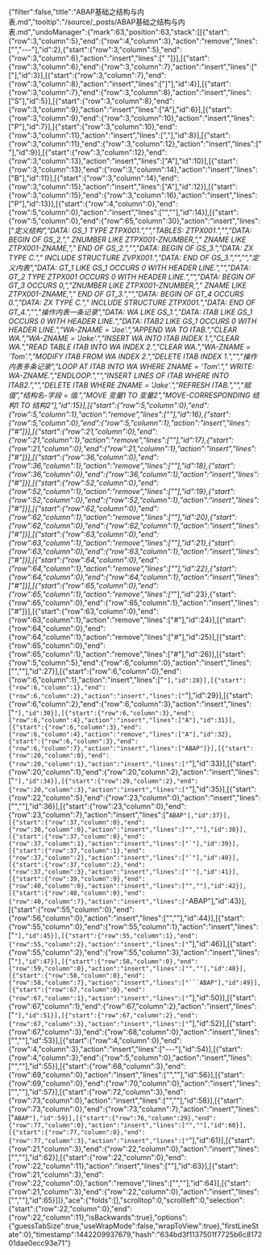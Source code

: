 {"filter":false,"title":"ABAP基础之结构与内表.md","tooltip":"/source/_posts/ABAP基础之结构与内表.md","undoManager":{"mark":63,"position":63,"stack":[[{"start":{"row":3,"column":5},"end":{"row":4,"column":3},"action":"remove","lines":["","---"],"id":2},{"start":{"row":3,"column":5},"end":{"row":3,"column":6},"action":"insert","lines":[" "]}],[{"start":{"row":3,"column":6},"end":{"row":3,"column":7},"action":"insert","lines":["["],"id":3}],[{"start":{"row":3,"column":7},"end":{"row":3,"column":8},"action":"insert","lines":["]"],"id":4}],[{"start":{"row":3,"column":7},"end":{"row":3,"column":8},"action":"insert","lines":["S"],"id":5}],[{"start":{"row":3,"column":8},"end":{"row":3,"column":9},"action":"insert","lines":["A"],"id":6}],[{"start":{"row":3,"column":9},"end":{"row":3,"column":10},"action":"insert","lines":["P"],"id":7}],[{"start":{"row":3,"column":10},"end":{"row":3,"column":11},"action":"insert","lines":[","],"id":8}],[{"start":{"row":3,"column":11},"end":{"row":3,"column":12},"action":"insert","lines":[" "],"id":9}],[{"start":{"row":3,"column":12},"end":{"row":3,"column":13},"action":"insert","lines":["A"],"id":10}],[{"start":{"row":3,"column":13},"end":{"row":3,"column":14},"action":"insert","lines":["B"],"id":11}],[{"start":{"row":3,"column":14},"end":{"row":3,"column":15},"action":"insert","lines":["A"],"id":12}],[{"start":{"row":3,"column":15},"end":{"row":3,"column":16},"action":"insert","lines":["P"],"id":13}],[{"start":{"row":4,"column":0},"end":{"row":5,"column":0},"action":"insert","lines":["",""],"id":14}],[{"start":{"row":5,"column":0},"end":{"row":65,"column":30},"action":"insert","lines":["*定义结构","DATA: GS_1 TYPE ZTPX001.","","TABLES: ZTPX001.","","DATA: BEGIN OF GS_2,","    ZNUMBER LIKE ZTPX001-ZNUMBER,","    ZNAME LIKE ZTPX001-ZNAME,","    END OF  GS_2.","","DATA: BEGIN OF GS_3.","DATA:   ZX TYPE C.","        INCLUDE STRUCTURE ZVPX001.","DATA: END OF GS_3.","","","*定义内表","DATA: GT_1 LIKE GS_1 OCCURS 0 WITH HEADER LINE.","","DATA: GT_2 TYPE ZTPX001 OCCURS 0 WITH HEADER LINE.","","DATA: BEGIN OF GT_3 OCCURS 0,","ZNUMBER LIKE ZTPX001-ZNUMBER,","    ZNAME LIKE ZTPX001-ZNAME,","    END OF GT_3.","","DATA: BEGIN OF GT_4 OCCURS 0.","DATA:   ZX TYPE C.","        INCLUDE STRUCTURE ZTPX001.","DATA: END OF GT_4.","","*操作内表一条记录","DATA: WA LIKE GS_1.","DATA: ITAB LIKE GS_1 OCCURS 0 WITH HEADER LINE.","DATA: ITAB2 LIKE GS_1 OCCURS 0 WITH HEADER LINE.","WA-ZNAME = 'Joe'.","APPEND WA TO ITAB.","CLEAR WA.","WA-ZNAME = 'Jake'.","INSERT WA INTO ITAB INDEX 1.","CLEAR WA.","READ TABLE ITAB INTO WA INDEX 2.","CLEAR WA.","WA-ZNAME = 'Tom'.","MODIFY ITAB FROM WA INDEX 2.","DELETE ITAB INDEX 1.","","*操作内表多条记录","LOOP AT ITAB INTO WA WHERE ZNAME = 'Tom'.","  WRITE: WA-ZNAME.","ENDLOOP.","","INSERT LINES OF ITAB WHERE INTO ITAB2.","","DELETE ITAB WHERE ZNAME = 'Jake'.","REFRESH ITAB.","","*赋值","*结构名-字段 = 值.","*MOVE 变量1 TO 变量2","*MOVE-CORRESPONDING 结构1 TO 结构2"],"id":15}],[{"start":{"row":5,"column":0},"end":{"row":5,"column":1},"action":"remove","lines":["*"],"id":16},{"start":{"row":5,"column":0},"end":{"row":5,"column":1},"action":"insert","lines":["#"]}],[{"start":{"row":21,"column":0},"end":{"row":21,"column":1},"action":"remove","lines":["*"],"id":17},{"start":{"row":21,"column":0},"end":{"row":21,"column":1},"action":"insert","lines":["#"]}],[{"start":{"row":36,"column":0},"end":{"row":36,"column":1},"action":"remove","lines":["*"],"id":18},{"start":{"row":36,"column":0},"end":{"row":36,"column":1},"action":"insert","lines":["#"]}],[{"start":{"row":52,"column":0},"end":{"row":52,"column":1},"action":"remove","lines":["*"],"id":19},{"start":{"row":52,"column":0},"end":{"row":52,"column":1},"action":"insert","lines":["#"]}],[{"start":{"row":62,"column":0},"end":{"row":62,"column":1},"action":"remove","lines":["*"],"id":20},{"start":{"row":62,"column":0},"end":{"row":62,"column":1},"action":"insert","lines":["#"]}],[{"start":{"row":63,"column":0},"end":{"row":63,"column":1},"action":"remove","lines":["*"],"id":21},{"start":{"row":63,"column":0},"end":{"row":63,"column":1},"action":"insert","lines":["#"]}],[{"start":{"row":64,"column":0},"end":{"row":64,"column":1},"action":"remove","lines":["*"],"id":22},{"start":{"row":64,"column":0},"end":{"row":64,"column":1},"action":"insert","lines":["#"]}],[{"start":{"row":65,"column":0},"end":{"row":65,"column":1},"action":"remove","lines":["*"],"id":23},{"start":{"row":65,"column":0},"end":{"row":65,"column":1},"action":"insert","lines":["#"]}],[{"start":{"row":63,"column":0},"end":{"row":63,"column":1},"action":"remove","lines":["#"],"id":24}],[{"start":{"row":64,"column":0},"end":{"row":64,"column":1},"action":"remove","lines":["#"],"id":25}],[{"start":{"row":65,"column":0},"end":{"row":65,"column":1},"action":"remove","lines":["#"],"id":26}],[{"start":{"row":5,"column":5},"end":{"row":6,"column":0},"action":"insert","lines":["",""],"id":27}],[{"start":{"row":6,"column":0},"end":{"row":6,"column":1},"action":"insert","lines":["`"],"id":28}],[{"start":{"row":6,"column":1},"end":{"row":6,"column":2},"action":"insert","lines":["`"],"id":29}],[{"start":{"row":6,"column":2},"end":{"row":6,"column":3},"action":"insert","lines":["`"],"id":30}],[{"start":{"row":6,"column":3},"end":{"row":6,"column":4},"action":"insert","lines":["A"],"id":31}],[{"start":{"row":6,"column":3},"end":{"row":6,"column":4},"action":"remove","lines":["A"],"id":32},{"start":{"row":6,"column":3},"end":{"row":6,"column":7},"action":"insert","lines":["ABAP"]}],[{"start":{"row":20,"column":0},"end":{"row":20,"column":1},"action":"insert","lines":["`"],"id":33}],[{"start":{"row":20,"column":1},"end":{"row":20,"column":2},"action":"insert","lines":["`"],"id":34}],[{"start":{"row":20,"column":2},"end":{"row":20,"column":3},"action":"insert","lines":["`"],"id":35}],[{"start":{"row":22,"column":5},"end":{"row":23,"column":0},"action":"insert","lines":["",""],"id":36}],[{"start":{"row":23,"column":0},"end":{"row":23,"column":7},"action":"insert","lines":["```ABAP"],"id":37}],[{"start":{"row":37,"column":0},"end":{"row":38,"column":0},"action":"insert","lines":["",""],"id":38}],[{"start":{"row":37,"column":0},"end":{"row":37,"column":1},"action":"insert","lines":["`"],"id":39}],[{"start":{"row":37,"column":1},"end":{"row":37,"column":2},"action":"insert","lines":["`"],"id":40}],[{"start":{"row":37,"column":2},"end":{"row":37,"column":3},"action":"insert","lines":["`"],"id":41}],[{"start":{"row":39,"column":9},"end":{"row":40,"column":0},"action":"insert","lines":["",""],"id":42}],[{"start":{"row":40,"column":0},"end":{"row":40,"column":7},"action":"insert","lines":["```ABAP"],"id":43}],[{"start":{"row":55,"column":0},"end":{"row":56,"column":0},"action":"insert","lines":["",""],"id":44}],[{"start":{"row":55,"column":0},"end":{"row":55,"column":1},"action":"insert","lines":["`"],"id":45}],[{"start":{"row":55,"column":1},"end":{"row":55,"column":2},"action":"insert","lines":["`"],"id":46}],[{"start":{"row":55,"column":2},"end":{"row":55,"column":3},"action":"insert","lines":["`"],"id":47}],[{"start":{"row":58,"column":0},"end":{"row":59,"column":0},"action":"insert","lines":["",""],"id":48}],[{"start":{"row":58,"column":0},"end":{"row":58,"column":7},"action":"insert","lines":["```ABAP"],"id":49}],[{"start":{"row":67,"column":0},"end":{"row":67,"column":1},"action":"insert","lines":["`"],"id":50}],[{"start":{"row":67,"column":1},"end":{"row":67,"column":2},"action":"insert","lines":["`"],"id":51}],[{"start":{"row":67,"column":2},"end":{"row":67,"column":3},"action":"insert","lines":["`"],"id":52}],[{"start":{"row":67,"column":3},"end":{"row":68,"column":0},"action":"insert","lines":["",""],"id":53}],[{"start":{"row":4,"column":0},"end":{"row":4,"column":3},"action":"insert","lines":["---"],"id":54}],[{"start":{"row":4,"column":3},"end":{"row":5,"column":0},"action":"insert","lines":["",""],"id":55}],[{"start":{"row":68,"column":3},"end":{"row":69,"column":0},"action":"insert","lines":["",""],"id":56}],[{"start":{"row":69,"column":0},"end":{"row":70,"column":0},"action":"insert","lines":["",""],"id":57}],[{"start":{"row":72,"column":3},"end":{"row":73,"column":0},"action":"insert","lines":["",""],"id":58}],[{"start":{"row":73,"column":0},"end":{"row":73,"column":7},"action":"insert","lines":["```ABAP"],"id":59}],[{"start":{"row":76,"column":29},"end":{"row":77,"column":0},"action":"insert","lines":["",""],"id":60}],[{"start":{"row":77,"column":0},"end":{"row":77,"column":3},"action":"insert","lines":["```"],"id":61}],[{"start":{"row":21,"column":3},"end":{"row":22,"column":0},"action":"insert","lines":["",""],"id":62}],[{"start":{"row":22,"column":0},"end":{"row":22,"column":11},"action":"insert","lines":["<!--more-->"],"id":63}],[{"start":{"row":21,"column":3},"end":{"row":22,"column":0},"action":"remove","lines":["",""],"id":64}],[{"start":{"row":21,"column":3},"end":{"row":22,"column":0},"action":"insert","lines":["",""],"id":65}]]},"ace":{"folds":[],"scrolltop":0,"scrollleft":0,"selection":{"start":{"row":22,"column":0},"end":{"row":22,"column":11},"isBackwards":true},"options":{"guessTabSize":true,"useWrapMode":false,"wrapToView":true},"firstLineState":0},"timestamp":1442209937679,"hash":"634bd3f1137501f7725b6c817201dae0ecc93e71"}